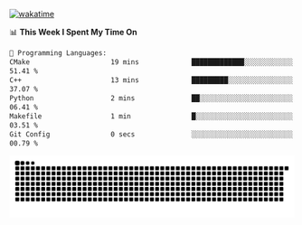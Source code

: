 [![wakatime](https://wakatime.com/badge/user/384f91c6-4eee-411f-8f3b-1b691f58a544.svg)](https://wakatime.com/@384f91c6-4eee-411f-8f3b-1b691f58a544)

<!--START_SECTION:waka-->
📊 **This Week I Spent My Time On** 

```text
💬 Programming Languages: 
CMake                    19 mins             █████████████░░░░░░░░░░░░   51.41 % 
C++                      13 mins             █████████░░░░░░░░░░░░░░░░   37.07 % 
Python                   2 mins              ██░░░░░░░░░░░░░░░░░░░░░░░   06.41 % 
Makefile                 1 min               █░░░░░░░░░░░░░░░░░░░░░░░░   03.51 % 
Git Config               0 secs              ░░░░░░░░░░░░░░░░░░░░░░░░░   00.79 % 
```


<!--END_SECTION:waka-->

<picture>
  <source media="(prefers-color-scheme: dark)" srcset="https://raw.githubusercontent.com/fuwx295/fuwx295/output/github-contribution-grid-snake-dark.svg">
  <source media="(prefers-color-scheme: light)" srcset="https://raw.githubusercontent.com/fuwx295/fuwx295/output/github-contribution-grid-snake.svg">
  <img alt="github contribution grid snake animation" src="https://raw.githubusercontent.com/fuwx295/fuwx295/output/github-contribution-grid-snake.svg">
</picture>
